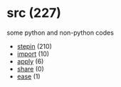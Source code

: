# src (227)
some python and non-python codes

+ [stepin](stepin/README.md) (210)
+ [import](import/README.md) (10)
+ [apply](apply/README.md) (6)
+ [share](share/README.md) (0)
+ [ease](ease/README.md) (1)
